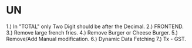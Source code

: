 # UN

1.) In "TOTAL" only Two Digit should be after the Decimal.
2.) FRONTEND.
3.) Remove large french fries.
4.) Remove Burger or Cheese Burger.
5.) Remove/Add  Manual modification.
6.) Dynamic Data Fetching
7.) Tx - GST.
